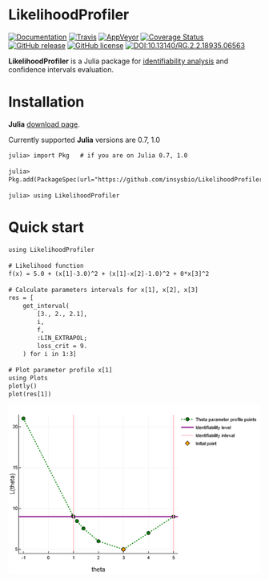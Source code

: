 # LikelihoodProfiler

[![Documentation](https://img.shields.io/badge/docs-latest-blue.svg)](https://insysbio.github.io/LikelihoodProfiler.jl/latest)
[![Travis](https://travis-ci.org/insysbio/LikelihoodProfiler.jl.svg?branch=master)](https://travis-ci.org/insysbio/LikelihoodProfiler.jl)
[![AppVeyor](https://ci.appveyor.com/api/projects/status/8qdhx23slm9qc0m2?svg=true)](https://ci.appveyor.com/project/ivborissov/likelihoodprofiler-jl)
[![Coverage Status](https://coveralls.io/repos/github/insysbio/LikelihoodProfiler.jl/badge.svg?branch=master)](https://coveralls.io/github/insysbio/LikelihoodProfiler.jl?branch=master)
[![GitHub release](https://img.shields.io/github/release/insysbio/LikelihoodProfiler.jl.svg)](https://github.com/insysbio/LikelihoodProfiler.jl/releases/)
[![GitHub license](https://img.shields.io/github/license/insysbio/LikelihoodProfiler.jl.svg)](https://github.com/insysbio/LikelihoodProfiler.jl/blob/master/LICENSE)
[![DOI:10.13140/RG.2.2.18935.06563](https://zenodo.org/badge/DOI/10.13140/RG.2.2.18935.06563.svg)](https://doi.org/10.13140/RG.2.2.18935.06563)

**LikelihoodProfiler** is a Julia package for [identifiability analysis](https://en.wikipedia.org/wiki/Identifiability_analysis) and confidence intervals evaluation.

# Installation

**Julia** [download page](https://julialang.org/downloads/).

Currently supported **Julia** versions are 0.7, 1.0

```
julia> import Pkg   # if you are on Julia 0.7, 1.0

julia> Pkg.add(PackageSpec(url="https://github.com/insysbio/LikelihoodProfiler.jl.git"))

julia> using LikelihoodProfiler
```

# Quick start

```
using LikelihoodProfiler

# Likelihood function
f(x) = 5.0 + (x[1]-3.0)^2 + (x[1]-x[2]-1.0)^2 + 0*x[3]^2

# Calculate parameters intervals for x[1], x[2], x[3]
res = [
    get_interval(
        [3., 2., 2.1],
        i,
        f,
        :LIN_EXTRAPOL;
        loss_crit = 9.
    ) for i in 1:3]

# Plot parameter profile x[1]
using Plots
plotly()
plot(res[1])
```

![Plot Linear](img/plot_lin.png?raw=true)
